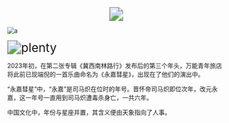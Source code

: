 <center><img src="https://i.postimg.cc/Xq8CF2Kk/6c7287b2gy1hc53rrhki1j21hc0u0x1o.jpg" style="zoom:200%;" /></center>

![a](https://i.postimg.cc/7YH7DkDs/PPT.jpg)

<img src="https://i.postimg.cc/wxLn2yjS/786994bf42bc7c4816a369093052e5122f46bb42.jpg" alt="plenty" style="zoom:200%;" />

2023年初，在第二张专辑《冀西南林路行》发布后的第三个年头，万能青年旅店将此前已现端倪的一首乐曲命名为《永嘉彗星》，出现在了他们的演出中。

“永嘉彗星”中，“永嘉”是司马炽在位时的年号。晋怀帝司马炽即位次年，改元永嘉，这一年号一直用到司马炽遭毒杀身亡，一共六年。

中国文化中，年份与星座并置，其含义便由天象指向了人事。